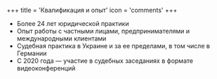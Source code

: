 +++
title = 'Квалификация и опыт'
icon = 'comments'
+++
- Более 24 лет юридической практики
- Опыт работы с частными лицами, предпринимателями и международными клиентами
- Судебная практика в Украине и за ее пределами, в том числе в Германии
- С 2020 года — участие в судебных заседаниях в формате видеоконференций